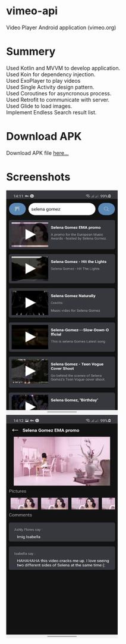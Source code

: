 # vimeo-api
Video Player Android application (vimeo.org)

# Summery
Used Kotlin and MVVM to develop application. </br>
Used Koin for dependency injection. </br>
Used ExoPlayer to play videos </br>
Used Single Activity design pattern. </br>
Used Coroutines for asyncronous process. </br>
Used Retrofit to communicate with server. </br>
Used Glide to load images. </br>
Implement Endless Search result list. </br>

# Download APK
Download APK file <a href="https://github.com/alirezanazari/vimeo-api/blob/master/apk.apk">here...</a>

# Screenshots
<img src="/screenshots/1.jpg" width="300" height="600"/>
<img src="/screenshots/2.jpg" width="300" height="600"/>
